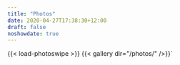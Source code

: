 ```yaml
---
title: "Photos"
date: 2020-04-27T17:38:30+12:00
draft: false
noshowdate: true
---
```

{{< load-photoswipe >}}
{{< gallery dir="/photos/" />}}`